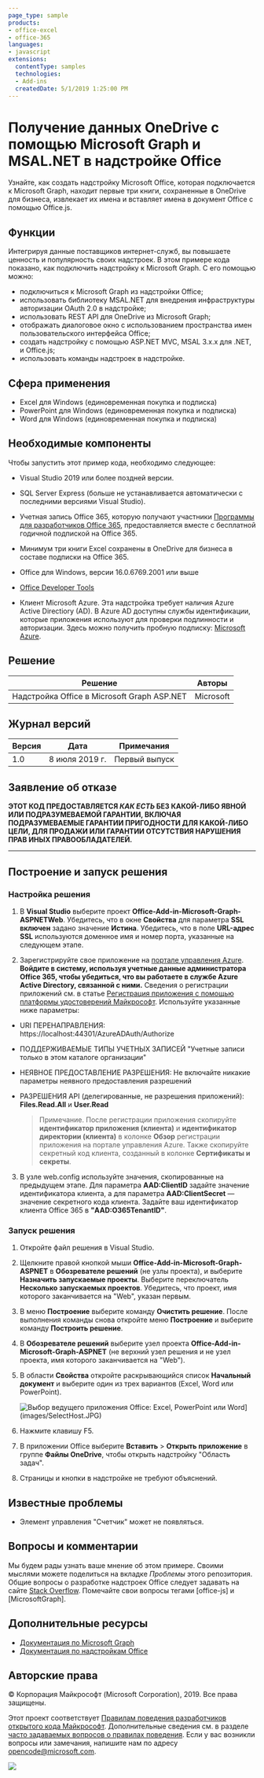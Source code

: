 ```yaml
---
page_type: sample
products:
- office-excel
- office-365
languages:
- javascript
extensions:
  contentType: samples
  technologies:
  - Add-ins
  createdDate: 5/1/2019 1:25:00 PM
---
```

# Получение данных OneDrive с помощью Microsoft Graph и MSAL.NET в надстройке Office 

Узнайте, как создать надстройку Microsoft Office, которая подключается к Microsoft Graph, находит первые три книги, сохраненные в OneDrive для бизнеса, извлекает их имена и вставляет имена в документ Office с помощью Office.js.

## Функции
Интегрируя данные поставщиков интернет-служб, вы повышаете ценность и популярность своих надстроек. В этом примере кода показано, как подключить надстройку к Microsoft Graph. С его помощью можно:

* подключиться к Microsoft Graph из надстройки Office;
* использовать библиотеку MSAL.NET для внедрения инфраструктуры авторизации OAuth 2.0 в надстройке;
* использовать REST API для OneDrive из Microsoft Graph;
* отображать диалоговое окно с использованием пространства имен пользовательского интерфейса Office;
* создать надстройку с помощью ASP.NET MVC, MSAL 3.x.x для .NET, и Office.js; 
* использовать команды надстроек в надстройке.

## Сфера применения

-  Excel для Windows (единовременная покупка и подписка)
-  PowerPoint для Windows (единовременная покупка и подписка)
-  Word для Windows (единовременная покупка и подписка)

## Необходимые компоненты

Чтобы запустить этот пример кода, необходимо следующее:

* Visual Studio 2019 или более поздней версии.

* SQL Server Express (больше не устанавливается автоматически с последними версиями Visual Studio).

* Учетная запись Office 365, которую получают участники [Программы для разработчиков Office 365](https://aka.ms/devprogramsignup), предоставляется вместе с бесплатной годичной подпиской на Office 365.

* Минимум три книги Excel сохранены в OneDrive для бизнеса в составе подписки на Office 365.

* Office для Windows, версии 16.0.6769.2001 или выше

* [Office Developer Tools](https://www.visualstudio.com/en-us/features/office-tools-vs.aspx)

* Клиент Microsoft Azure. Эта надстройка требует наличия Azure Active Directiory (AD). В Azure AD доступны службы идентификации, которые приложения используют для проверки подлинности и авторизации. Здесь можно получить пробную подписку: [Microsoft Azure](https://account.windowsazure.com/SignUp).

## Решение

Решение | Авторы
---------|----------
Надстройка Office в Microsoft Graph ASP.NET | Microsoft

## Журнал версий

Версия | Дата | Примечания
---------| -----| --------
1.0 | 8 июля 2019 г. | Первый выпуск

## Заявление об отказе

**ЭТОТ КОД ПРЕДОСТАВЛЯЕТСЯ *КАК ЕСТЬ* БЕЗ КАКОЙ-ЛИБО ЯВНОЙ ИЛИ ПОДРАЗУМЕВАЕМОЙ ГАРАНТИИ, ВКЛЮЧАЯ ПОДРАЗУМЕВАЕМЫЕ ГАРАНТИИ ПРИГОДНОСТИ ДЛЯ КАКОЙ-ЛИБО ЦЕЛИ, ДЛЯ ПРОДАЖИ ИЛИ ГАРАНТИИ ОТСУТСТВИЯ НАРУШЕНИЯ ПРАВ ИНЫХ ПРАВООБЛАДАТЕЛЕЙ.**

----------

## Построение и запуск решения

### Настройка решения

1. В **Visual Studio** выберите проект **Office-Add-in-Microsoft-Graph-ASPNETWeb**. Убедитесь, что в окне **Свойства** для параметра **SSL включен** задано значение **Иcтина**. Убедитесь, что в поле **URL-адрес SSL** используются доменное имя и номер порта, указанные на следующем этапе.
 
2. Зарегистрируйте свое приложение на [портале управления Azure](https://manage.windowsazure.com). **Войдите в систему, используя учетные данные администратора Office 365, чтобы убедиться, что вы работаете в службе Azure Active Directory, связанной с ними.** Сведения о регистрации приложений см. в статье [Регистрация приложения с помощью платформы удостоверений Майкрософт](https://docs.microsoft.com/graph/auth-register-app-v2). Используйте указанные ниже параметры:

 - URI ПЕРЕНАПРАВЛЕНИЯ: https://localhost:44301/AzureADAuth/Authorize
 - ПОДДЕРЖИВАЕМЫЕ ТИПЫ УЧЕТНЫХ ЗАПИСЕЙ "Учетные записи только в этом каталоге организации"
 - НЕЯВНОЕ ПРЕДОСТАВЛЕНИЕ РАЗРЕШЕНИЯ: Не включайте никакие параметры неявного предоставления разрешений
 - РАЗРЕШЕНИЯ API (делегированные, не разрешения приложений): **Files.Read.All** и **User.Read**

	> Примечание. После регистрации приложения скопируйте **идентификатор приложения (клиента)** и **идентификатор директории (клиента)** в колонке **Обзор** регистрации приложения на портале управления Azure. Также скопируйте секретный код клиента, созданный в колонке **Сертификаты и секреты**. 
	 
3.  В узле web.config используйте значения, скопированные на предыдущем этапе. Для параметра **AAD:ClientID** задайте значение идентификатора клиента, а для параметра **AAD:ClientSecret** — значение секретного кода клиента. Задайте ваш идентификатор клиента Office 365 в **"AAD:O365TenantID"**. 

### Запуск решения

1. Откройте файл решения в Visual Studio. 
2. Щелкните правой кнопкой мыши **Office-Add-in-Microsoft-Graph-ASPNET** в **Обозревателе решений** (не узлы проекта), и выберите **Назначить запускаемые проекты**. Выберите переключатель **Несколько запускаемых проектов**. Убедитесь, что проект, имя которого заканчивается на "Web", указан первым.
3. В меню **Построение** выберите команду **Очистить решение**. После выполнения команды снова откройте меню **Построение** и выберите команду **Построить решение**.
4. В **Обозревателе решений** выберите узел проекта **Office-Add-in-Microsoft-Graph-ASPNET** (не верхний узел решения и не узел проекта, имя которого заканчивается на "Web").
5. В области **Свойства** откройте раскрывающийся список **Начальный документ** и выберите один из трех вариантов (Excel, Word или PowerPoint).

    ![Выбор ведущего приложения Office:](images/SelectHost.JPG) Excel, PowerPoint или Word](images/SelectHost.JPG)

6. Нажмите клавишу F5. 
7. В приложении Office выберите **Вставить** > **Открыть приложение** в группе **Файлы OneDrive**, чтобы открыть надстройку "Область задач".
8. Страницы и кнопки в надстройке не требуют объяснений. 

## Известные проблемы

* Элемент управления "Счетчик" может не появляться.

## Вопросы и комментарии

Мы будем рады узнать ваше мнение об этом примере.
Своими мыслями можете поделиться на вкладке *Проблемы* этого репозитория. Общие вопросы о разработке надстроек Office следует задавать на сайте [Stack Overflow](http://stackoverflow.com). Помечайте свои вопросы тегами [office-js] и [MicrosoftGraph].

## Дополнительные ресурсы

* [Документация по Microsoft Graph](https://docs.microsoft.com/graph/)
* [Документация по надстройкам Office](https://docs.microsoft.com/office/dev/add-ins/overview/office-add-ins)

## Авторские права
© Корпорация Майкрософт (Microsoft Corporation), 2019. Все права защищены.

Этот проект соответствует [Правилам поведения разработчиков открытого кода Майкрософт](https://opensource.microsoft.com/codeofconduct/). Дополнительные сведения см. в разделе [часто задаваемых вопросов о правилах поведения](https://opensource.microsoft.com/codeofconduct/faq/). Если у вас возникли вопросы или замечания, напишите нам по адресу [opencode@microsoft.com](mailto:opencode@microsoft.com).

<img src="https://pnptelemetry.azurewebsites.net/pnp-officeaddins/auth/Office-Add-in-Microsoft-Graph-ASPNET" />
